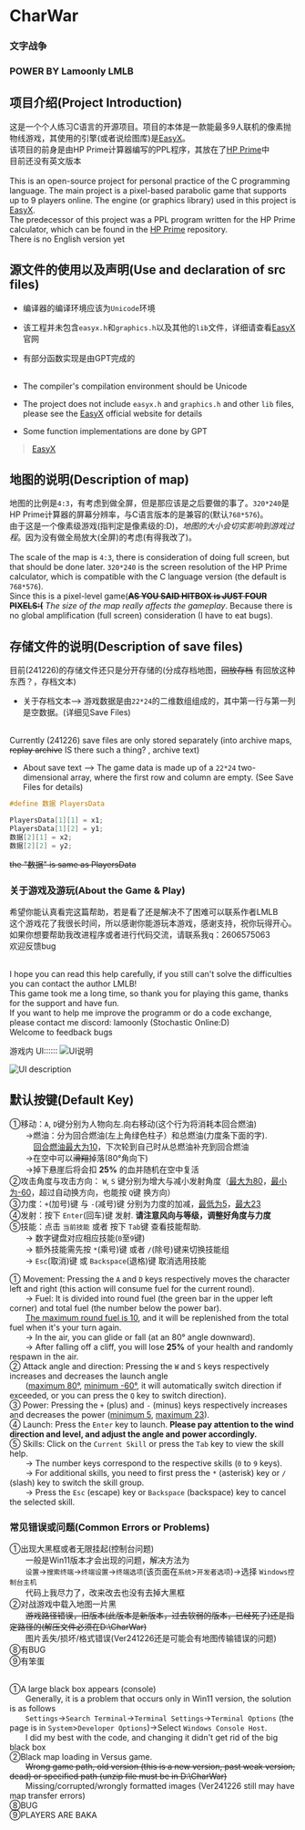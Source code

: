# CharWar
### 文字战争


### POWER BY Lamoonly LMLB

项目介绍(Project Introduction)
---
这是一个个人练习C语言的开源项目。项目的本体是一款能最多9人联机的像素抛物线游戏，其使用的引擎(或者说绘图库)是[EasyX](https://easyx.cn/)。<br>
该项目的前身是由HP Prime计算器编写的PPL程序，其放在了[HP Prime](https://github.com/LMLBLMY/CharWar/tree/fd179399fb930c36b586a86d56f957d81ff08a70/HP)中<br>
目前还没有英文版本<br><br>
This is an open-source project for personal practice of the C programming language. The main project is a pixel-based parabolic game that supports up to 9 players online. The engine (or graphics library) used in this project is [EasyX](https://easyx.cn/).<br>
The predecessor of this project was a PPL program written for the HP Prime calculator, which can be found in the [HP Prime](https://github.com/LMLBLMY/CharWar/tree/fd179399fb930c36b586a86d56f957d81ff08a70/HP) repository.<br>
There is no English version yet<br>

源文件的使用以及声明(Use and declaration of src files)
---
* 编译器的编译环境应该为`Unicode`环境
* 该工程并未包含`easyx.h`和`graphics.h`以及其他的`lib`文件，详细请查看[EasyX](https://easyx.cn/)官网
* 有部分函数实现是由GPT完成的<br><br>

* The compiler's compilation environment should be Unicode
* The project does not include `easyx.h` and `graphics.h` and other `lib` files, please see the [EasyX](https://easyx.cn/) official website for details
* Some function implementations are done by GPT

>[EasyX](https://easyx.cn/)

地图的说明(Description of map)
---
地图的比例是`4:3`，有考虑到做全屏，但是那应该是之后要做的事了。`320*240`是HP Prime计算器的屏幕分辨率，与C语言版本的是兼容的(默认`768*576`)。<br>
由于这是一个像素级游戏(指判定是像素级的:D)，*地图的大小会切实影响到游戏过程*。因为没有做全局放大(全屏)的考虑(有得我改了)。<br><br>
The scale of the map is `4:3`, there is consideration of doing full screen, but that should be done later. `320*240` is the screen resolution of the HP Prime calculator, which is compatible with the C language version (the default is `768*576`). <br>
Since this is a pixel-level game(~~__AS YOU SAID HITBOX is JUST FOUR PIXELS:(__~~ *The size of the map really affects the gameplay*. Because there is no global amplification (full screen) consideration (I have to eat bugs).

存储文件的说明(Description of save files)
---
目前(241226)的存储文件还只是分开存储的(分成存档地图，~~回放存档~~ 有回放这种东西？，存档文本)
* 关于存档文本-->  游戏数据是由`22*24`的二维数组组成的，其中第一行与第一列是空数据。(详细见Save Files)<br><br>

Currently (241226) save files are only stored separately (into archive maps, ~~replay archive~~ IS there such a thing? , archive text)
* About save text --> The game data is made up of a `22*24` two-dimensional array, where the first row and column are empty. (See Save Files for details)
```c
#define 数据 PlayersData

PlayersData[1][1] = x1;
PlayersData[1][2] = y1;
数据[2][1] = x2;
数据[2][2] = y2;
```
~~the "数据" is same as PlayersData~~


### 关于游戏及游玩(About the Game & Play)
希望你能认真看完这篇帮助，若是看了还是解决不了困难可以联系作者LMLB<br>
这个游戏花了我很长时间，所以感谢你能游玩本游戏，感谢支持，祝你玩得开心。<br>
如果你想要帮助我改进程序或者进行代码交流，请联系我q：2606575063<br>
欢迎反馈bug<br><br>

I hope you can read this help carefully, if you still can't solve the difficulties you can contact the author LMLB!<br>
This game took me a long time, so thank you for playing this game, thanks for the support and have fun.<br>
If you want to help me improve the programm or do a code exchange, please contact me discord: lamoonly  (Stochastic Online:D)<br>
Welcome to feedback bugs<br>


游戏内 UI::::::
![UI说明](https://github.com/LMLBLMY/CharWar/blob/master/UI%20description(UI%20%E8%AF%B4%E6%98%8E)/UI%E8%AF%B4%E6%98%8E(C%E7%89%88).png)

![UI description](https://github.com/LMLBLMY/CharWar/blob/master/UI%20description(UI%20%E8%AF%B4%E6%98%8E)/UI%20description(Ver%20C).png)

默认按键(Default Key)
---

①移动：`A`, `D`键分别为人物向左.向右移动(这个行为将消耗本回合燃油)<br>
  →燃油：分为回合燃油(左上角绿色柱子）和总燃油(力度条下面的字).<br>
   <ins>回合燃油最大为10</ins>，下次轮到自己时从总燃油补充到回合燃油<br>
  →在空中可以~~滑翔~~掉落(80°角向下)<br>
  →掉下悬崖后将会扣 **25%** 的血并随机在空中复活<br>
②攻击角度与攻击方向： `W`, `S` 键分别为增大与减小发射角度（<ins>最大为80</ins>，<ins>最小为-60</ins>，超过自动换方向，也能按  `Q`键  换方向）<br>
③力度：`+`(加号)键  与  `-`(减号)键  分别为力度的加减，<ins>最低为5</ins>，<ins>最大23</ins><br>
④发射：按下  `Enter`(回车)键  发射. **请注意风向与等级，调整好角度与力度** <br>
⑤技能：点击  `当前技能` 或者 按下 `Tab`键 查看技能帮助. <br>
  → 数字键盘对应相应技能(`0`至`9`键)<br>
  → 额外技能需先按  `*`(乘号)键 或者 `/`(除号)键来切换技能组<br>
  → `Esc`(取消)键 或 `Backspace`(退格)键  取消选用技能<br>

① Movement: Pressing the `A` and `D` keys respectively moves the character left and right (this action will consume fuel for the current round). <br>
  → Fuel: It is divided into round fuel (the green bar in the upper left corner) and total fuel (the number below the power bar).<br>
  <ins>The maximum round fuel is 10</ins>, and it will be replenished from the total fuel when it's your turn again. <br>
  → In the air, you can glide or fall (at an 80° angle downward).<br>
  → After falling off a cliff, you will lose **25%** of your health and randomly respawn in the air.<br>
② Attack angle and direction: Pressing the `W` and `S` keys respectively increases and decreases the launch angle<br>
  (<ins>maximum 80°</ins>, <ins>minimum -60°</ins>, it will automatically switch direction if exceeded, or you can press the `Q` key to switch direction).<br>
③ Power: Pressing the `+` (plus) and `-` (minus) keys respectively increases and decreases the power (<ins>minimum 5</ins>, <ins>maximum 23</ins>).<br>
④ Launch: Press the `Enter` key to launch. **Please pay attention to the wind direction and level, and adjust the angle and power accordingly.** <br>
⑤ Skills: Click on the `Current Skill` or press the `Tab` key to view the skill help. <br>
  → The number keys correspond to the respective skills (`0` to `9` keys). <br>
  → For additional skills, you need to first press the `*` (asterisk) key or `/` (slash) key to switch the skill group.<br>
  → Press the `Esc` (escape) key or `Backspace` (backspace) key to cancel the selected skill.

### 常见错误或问题(Common Errors or Problems)
①出现大黑框或者无限挂起(控制台问题)<br>
  一般是Win11版本才会出现的问题，解决方法为<br>
  `设置`->`搜索终端`->`终端设置`->`终端选项`(该页面在`系统`>`开发者选项`)->选择 `Windows控制台主机`<br>
  代码上我尽力了，改来改去也没有去掉大黑框<br>
②对战游戏中载入地图一片黑<br>
  ~~游戏路径错误，旧版本(此版本是新版本，过去软弱的版本，已经死了)还是指定路径的(解压文件必须在D:\CharWar)~~<br>
  图片丢失/损坏/格式错误(Ver241226还是可能会有地图传输错误的问题)<br>
⑧有BUG<br>
⑨有笨蛋<br><br>

①A large black box appears (console)<br>
  Generally, it is a problem that occurs only in Win11 version, the solution is as follows<br>
  `Settings`->`Search Terminal`->`Terminal Settings`->`Terminal Options` (the page is in `System`>`Developer Options`)->Select `Windows Console Host`.<br>
  I did my best with the code, and changing it didn't get rid of the big black box<br>
②Black map loading in Versus game.<br>
  ~~Wrong game path, old version (this is a new version, past weak version, dead) or specified path (unzip file must be in D:\CharWar)~~ <br>
  Missing/corrupted/wrongly formatted images (Ver241226 still may have map transfer errors)<br>
⑧BUG<br>
⑨PLAYERS ARE BAKA<br>
